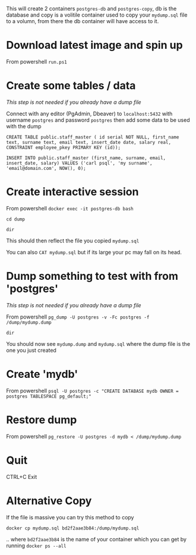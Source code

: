 This will create 2 containers `postgres-db` and `postgres-copy`, db is the database and copy is a volitile container used to copy your `mydump.sql` file to a volumn, from there the db container will have access to it.

# Download latest image and spin up
From powershell `run.ps1`

# Create some tables / data
_This step is not needed if you already have a dump file_

Connect with any editor (PgAdmin, Dbeaver) to `localhost:5432` with username `postgres` and password `postgres` then add some data to be used with the dump

`
CREATE TABLE public.staff_master (
id serial NOT NULL,
first_name text,
surname text,
email text,
insert_date date,
salary real,  
CONSTRAINT employee_pkey PRIMARY KEY (id));
`

`
INSERT INTO public.staff_master
(first_name, surname, email, insert_date, salary)
VALUES
('carl psql', 'my surname', 'email@domain.com', NOW(), 0);
`

# Create interactive session
From powershell `docker exec -it postgres-db bash`

`cd dump`

`dir`

This should then reflect the file you copied `mydump.sql`

You can also `CAT mydump.sql` but if its large your pc may fall on its head.

# Dump something to test with from 'postgres'
_This step is not needed if you already have a dump file_

From powershell `pg_dump -U postgres -v -Fc postgres -f /dump/mydump.dump`

`dir`

You should now see `mydump.dump` and `mydump.sql` where the dump file is the one you just created

# Create 'mydb'
From powershell `psql -U postgres -c "CREATE DATABASE mydb OWNER = postgres TABLESPACE pg_default;"`

# Restore dump
From powershell `pg_restore -U postgres -d mydb < /dump/mydump.dump`

# Quit
CTRL+C
Exit

# Alternative Copy
If the file is massive you can try this method to copy

`docker cp mydump.sql bd2f2aae3b84:/dump/mydump.sql`

.. where `bd2f2aae3b84` is the name of your container which you can get by running `docker ps --all`
